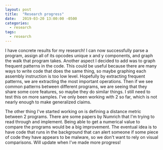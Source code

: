 ```yaml
---
layout: post
title:  "Research progress"
date:   2019-03-20 13:00:00 -0500
categories: 
  - research
tags: 
  - research
---
```


I have concrete results for my research! I can now successfully parse a program, assign all of its opcodes unique x and y components, and graph the walk that program takes. Another aspect I decided to add was to graph frequent patterns in the code. This could be useful because there are many ways to write code that does the same thing, so maybe graphing each assembly instruction is too low level. Hopefully by extracting frequent patterns, we are extracting the most important operations. Then if we see common patterns between different programs, we are seeing that they share some core features, so maybe they do similar things. I still need to test this on more samples. I've only been working with 2 so far, which is not nearly enough to make generalized claims.


The other thing I've started working on is defining a distance metric between 2 programs. There are some papers by Numrich that I'm trying to read through and implement. Being able to get a numerical value to compare the programs would be a big improvement. The eventual idea is to have code that runs in the background that can alert someone if some piece of code they have appears to be malware, so we don't want to rely on visual comparisons. Will update when I've made more progress!
